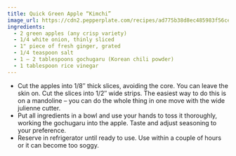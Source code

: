 ```yaml
---
title: Quick Green Apple “Kimchi”
image_url: https://cdn2.pepperplate.com/recipes/ad775b38d8ec485983f56cee5e58d2bd.jpg
ingredients:
  - 2 green apples (any crisp variety)
  - 1/4 white onion, thinly sliced
  - 1" piece of fresh ginger, grated
  - 1/4 teaspoon salt
  - 1 – 2 tablespoons gochugaru (Korean chili powder)
  - 1 tablespoon rice vinegar
---
```


* Cut the apples into 1/8″ thick slices, avoiding the core. You can leave the skin on. Cut the slices into 1/2″ wide strips. The easiest way to do this is on a mandoline – you can do the whole thing in one move with the wide julienne cutter.
* Put all ingredients in a bowl and use your hands to toss it thoroughly, working the gochugaru into the apple. Taste and adjust seasoning to your preference.
* Reserve in refrigerator until ready to use. Use within a couple of hours or it can become too soggy.
